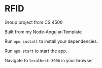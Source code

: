 # RFID
Group project from CS 4500

Built from my Node-Angular-Template

Run `npm install` to install your dependencies.

Run `npm start` to start the app.

Navigate to `localhost:3000` in your browser

